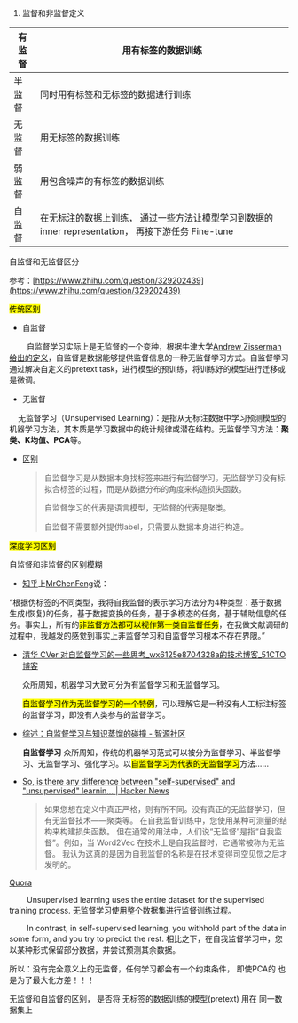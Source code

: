 1. 监督和非监督定义

| 有监督 | **用有标签的数据训练**                                                      |
| --- | ------------------------------------------------------------------ |
| 半监督 | 同时用有标签和无标签的数据进行训练                                                  |
| 无监督 | 用无标签的数据训练                                                          |
| 弱监督 | 用包含噪声的有标签的数据训练                                                     |
| 自监督 | 在无标注的数据上训练， 通过一些方法让模型学习到数据的 inner representation， 再接下游任务 Fine-tune |

自监督和无监督区分

参考：[https://www.zhihu.com/question/329202439](https://www.zhihu.com/question/329202439)

<mark>传统区别</mark>

- 自监督

        自监督学习实际上是无监督的一个变种，根据牛津大学[Andrew Zisserman给出的定义](https://project.inria.fr/paiss/files/2018/07/zisserman-self-supervised.pdf)，自监督是数据能够提供监督信息的一种无监督学习方式。自监督学习通过解决自定义的pretext task，进行模型的预训练，将训练好的模型进行迁移或是微调。

- 无监督

    无监督学习（Unsupervised Learning）：是指从无标注数据中学习预测模型的机器学习方法，其本质是学习数据中的统计规律或潜在结构。无监督学习方法：**聚类、K均值、PCA**等。

- [区别]([自监督学习和无监督学习的区别_木禾DING的博客-CSDN博客_自监督和无监督的区别](https://blog.csdn.net/ding_programmer/article/details/120247824))
  
  > 自监督学习是从数据本身找标签来进行有监督学习。无监督学习没有标拟合标签的过程，而是从数据分布的角度来构造损失函数。
  > 
  > 自监督学习的代表是语言模型，无监督的代表是聚类。
  > 
  > 自监督不需要额外提供label，只需要从数据本身进行构造。

<mark>深度学习区别</mark>

自监督和非监督的区别模糊

- [知乎](https://zhuanlan.zhihu.com/p/125721565)上[MrChenFeng](https://www.zhihu.com/people/MrChenFeng)说：

“根据伪标签的不同类型，我将自我监督的表示学习方法分为4种类型：基于数据生成(恢复)的任务，基于数据变换的任务，基于多模态的任务，基于辅助信息的任务。事实上，所有的<mark>非监督方法都可以视作第一类自监督任务</mark>，在我做文献调研的过程中，我越发的感觉到事实上非监督学习和自监督学习根本不存在界限。”

- [清华 CVer 对自监督学习的一些思考_wx6125e8704328a的技术博客_51CTO博客](https://blog.51cto.com/u_15343816/3697149)
  
  众所周知，机器学习大致可分为有监督学习和无监督学习。
  
  <mark>自监督学习作为无监督学习的一个特例</mark>，可以理解它是一种没有人工标注标签的监督学习，即没有人类参与的监督学习。

- [综述：自监督学习与知识蒸馏的碰撞 - 智源社区](https://hub.baai.ac.cn/view/4380)
  
  **自监督学习** 众所周知，传统的机器学习范式可以被分为监督学习、半监督学习、无监督学习、强化学习。以<mark>自监督学习为代表的无监督学习</mark>方法......

- [So, is there any difference between &quot;self-supervised&quot; and &quot;unsupervised&quot; learnin... | Hacker News](https://news.ycombinator.com/item?id=20197986) 
  
  > 如果您想在定义中真正严格，则有所不同。没有真正的无监督学习，但有无监督技术——聚类等。
  > 在自我监督训练中，您使用某种可测量的结构来构建损失函数。
  > 但在通常的用法中，人们说“无监督”是指“自我监督”。例如，当 Word2Vec 在技术上是自我监督时，它通常被称为无监督。
  > 我认为这真的是因为自我监督的名称是在技术变得司空见惯之后才发明的。



[Quora](https://www.quora.com/Why-do-we-need-Self-supervised-Learning-SSL-What-is-the-difference-between-unsupervised-learning-and-SSL)

        Unsupervised learning uses the entire dataset for the supervised training process. 无监督学习使用整个数据集进行监督训练过程。

        In contrast, in self-supervised learning, you withhold part of the data in some form, and you try to predict the rest. 相比之下，在自我监督学习中，您以某种形式保留部分数据，并尝试预测其余数据。



所以：没有完全意义上的无监督，任何学习都会有一个约束条件， 即使PCA的 也是为了最大化方差！！！

无监督和自监督的区别， 是否将 无标签的数据训练的模型(pretext)  用在 同一数据集上
